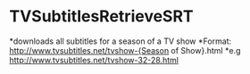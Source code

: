 # TVSubtitlesRetrieveSRT

*downloads all subtitles for a season of a TV show
*Format: http://www.tvsubtitles.net/tvshow-{Season of Show}.html
*e.g http://www.tvsubtitles.net/tvshow-32-28.html

